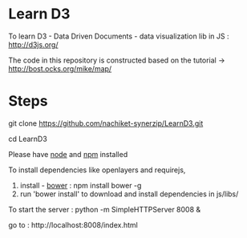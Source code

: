 Learn D3
======

To learn D3 - Data Driven Documents - data visualization lib in JS : http://d3js.org/

The code in this repository is constructed based on the tutorial -> http://bost.ocks.org/mike/map/

Steps
======

git clone https://github.com/nachiket-synerzip/LearnD3.git

cd LearnD3

Please have [node](http://nodejs.org) and [npm](http://npmjs.org) installed

To install dependencies like openlayers and requirejs, 

1. install - [bower](http://bower.io) : npm install bower -g
2. run 'bower install' to download and install dependencies in js/libs/


To start the server : python -m SimpleHTTPServer 8008 &

go to : http://localhost:8008/index.html

